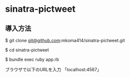 # sinatra-pictweet

## 導入方法
$ git clone git@github.com:mkoma414/sinatra-pictweet.git

$ cd sinatra-pictweet

$ bundle exec ruby app.rb

ブラウザで以下のURLを入力
「localhost:4567」